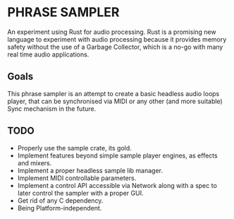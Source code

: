 # PHRASE SAMPLER

An experiment using Rust for audio processing.
Rust is a promising new language to experiment with audio processing because it provides memory safety without the use of a Garbage Collector, which is a no-go with many real time audio applications.

## Goals

This phrase sampler is an attempt to create a basic headless audio loops player, that can be synchronised via MIDI or any other (and more suitable) Sync mechanism in the future.

## TODO

- Properly use the sample crate, its gold.
- Implement features beyond simple sample player engines, as effects and mixers.
- Implement a proper headless sample lib manager.
- Implement MIDI controllable parameters.
- Implement a control API accessible via Network along with a spec to later control the sampler with a proper GUI.
- Get rid of any C dependency.
- Being Platform-independent.

